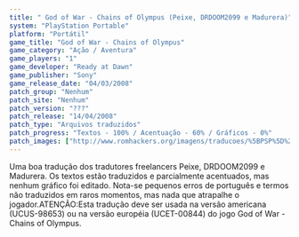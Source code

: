 ```yaml
---
title: " God of War - Chains of Olympus (Peixe, DRDOOM2099 e Madurera)"
system: "PlayStation Portable"
platform: "Portátil"
game_title: "God of War - Chains of Olympus"
game_category: "Ação / Aventura"
game_players: "1"
game_developer: "Ready at Dawn"
game_publisher: "Sony"
game_release_date: "04/03/2008"
patch_group: "Nenhum"
patch_site: "Nenhum"
patch_version: "???"
patch_release: "14/04/2008"
patch_type: "Arquivos traduzidos"
patch_progress: "Textos - 100% / Acentuação - 60% / Gráficos - 0%"
patch_images: ["http://www.romhackers.org/imagens/traducoes/%5BPSP%5D%20God%20of%20War%20-%20Chains%20of%20Olympus%20-%20Peixe,%20DRDOOM2099%20e%20Madurera%20-%201.jpg","http://www.romhackers.org/imagens/traducoes/%5BPSP%5D%20God%20of%20War%20-%20Chains%20of%20Olympus%20-%20Peixe,%20DRDOOM2099%20e%20Madurera%20-%202.jpg","http://www.romhackers.org/imagens/traducoes/%5BPSP%5D%20God%20of%20War%20-%20Chains%20of%20Olympus%20-%20Peixe,%20DRDOOM2099%20e%20Madurera%20-%203.jpg"]
---
```

Uma boa tradução dos tradutores freelancers Peixe, DRDOOM2099 e Madurera. Os textos estão traduzidos e parcialmente acentuados, mas nenhum gráfico foi editado. Nota-se pequenos erros de português e termos não traduzidos em raros momentos, mas nada que atrapalhe o jogador.ATENÇÃO:Esta tradução deve ser usada na versão americana (UCUS-98653) ou na versão européia (UCET-00844) do jogo God of War - Chains of Olympus.